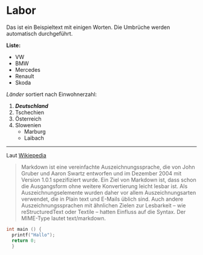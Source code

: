 # Labor

Das ist ein Beispieltext mit einigen Worten. Die Umbrüche werden automatisch durchgeführt.

**Liste:**
  * VW
  * BMW
  * Mercedes
  * Renault 
  * Skoda
  
*Länder* sortiert nach Einwohnerzahl:
 1. ***Deutschland***
 2. Tschechien
 3. Österreich
 4. Slowenien
    * Marburg
    * Laibach
    
--------------------------------------------------------------------------------------------------------------------
Laut [Wikiepedia](https://de.wikipedia.org/wiki/Markdown)

>Markdown ist eine vereinfachte Auszeichnungssprache, die von John Gruber und Aaron Swartz entworfen und im Dezember 2004 mit Version 1.0.1 spezifiziert wurde. Ein Ziel von Markdown ist, dass schon die Ausgangsform ohne weitere Konvertierung leicht lesbar ist. Als Auszeichnungselemente wurden daher vor allem Auszeichnungsarten verwendet, die in Plain text und E-Mails üblich sind. Auch andere Auszeichnungssprachen mit ähnlichen Zielen zur Lesbarkeit – wie reStructuredText oder Textile – hatten Einfluss auf die Syntax. Der MIME-Type lautet text/markdown.


```C
int main () {
  printf("Hallo");
  return 0;
  }
```
